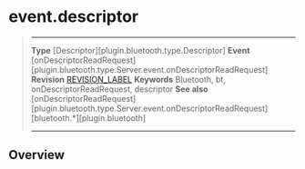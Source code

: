 # event.descriptor

> --------------------- ------------------------------------------------------------------------------------------
> __Type__              [Descriptor][plugin.bluetooth.type.Descriptor]
> __Event__             [onDescriptorReadRequest][plugin.bluetooth.type.Server.event.onDescriptorReadRequest]
> __Revision__          [REVISION_LABEL](REVISION_URL)
> __Keywords__          Bluetooth, bt, onDescriptorReadRequest, descriptor
> __See also__          [onDescriptorReadRequest][plugin.bluetooth.type.Server.event.onDescriptorReadRequest]
>						[bluetooth.*][plugin.bluetooth]
> --------------------- ------------------------------------------------------------------------------------------

## Overview